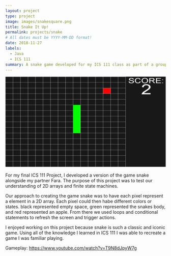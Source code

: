```yaml
---
layout: project
type: project
image: images/snakesquare.png
title: Snake It Up!
permalink: projects/snake
# All dates must be YYYY-MM-DD format!
date: 2018-11-27
labels:
  - Java
  - ICS 111
summary: A snake game developed for my ICS 111 class as part of a group project
---
```


<img class="ui medium right floated rounded image" src="../images/snake.png">

For my final ICS 111 Project, I developed a version of the game snake alongside my partner Fara. The purpose of this project was to test our understanding of 2D arrays and finite state machines. 

Our approach to creating the game snake was to have each pixel represent a element in a 2D array. Each pixel could then habe different colors or states. black represented empty space, green represented the snakes body, and red represented an apple. From there we used loops and conditional statements to refresh the screen and trigger actions.

I enjoyed working on this project because snake is such a classic and iconic game. Using all of the knowledge I learned in ICS 111 I was able to recreate a game I was familiar playing.
 
Gameplay: <https://www.youtube.com/watch?v=T9N8dJpyW7g> 

